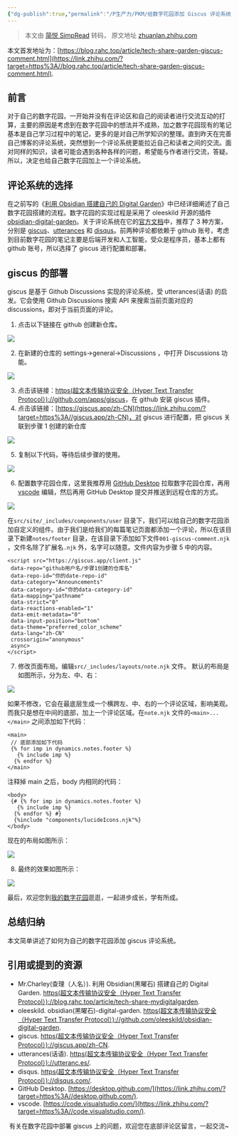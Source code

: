 ```yaml
---
{"dg-publish":true,"permalink":"/P生产力/PKM/给数字花园添加 Giscus 评论系统/","created":"2024-03-04T01:40:15.065+08:00","updated":"2024-03-09T18:08:56.830+08:00"}
---
```


> 本文由 [简悦 SimpRead](http://ksria.com/simpread/) 转码， 原文地址 [zhuanlan.zhihu.com](https://zhuanlan.zhihu.com/p/681343213)

本文首发地址为：[https://blog.rahc.top/article/tech-share-garden-giscus-comment.html](https://link.zhihu.com/?target=https%3A//blog.rahc.top/article/tech-share-garden-giscus-comment.html).

前言
--

对于自己的数字花园，一开始并没有在评论区和自己的阅读者进行交流互动的打算，主要的原因是考虑到在数字花园中的想法并不成熟，加之数字花园现有的笔记基本是自己学习过程中的笔记，更多的是对自己所学知识的整理。直到昨天在完善自己博客的评论系统，突然想到一个评论系统更能拉近自己和读者之间的交流。面对同样的知识，读者可能会遇到各种各样的问题，希望能与作者进行交流，答疑。所以，决定也给自己数字花园加上一个评论系统。

评论系统的选择
-------

在之前写的《[利用 Obsidian 搭建自己的 Digital Garden](https://link.zhihu.com/?target=https%3A//blog.rahc.top/article/tech-share-mydigitalgarden.html)》中已经详细阐述了自己数字花园搭建的流程。数字花园的实现过程是采用了 oleeskild 开源的插件 [obsidian-digital-garden](https://link.zhihu.com/?target=https%3A//github.com/oleeskild/obsidian-digital-garden)。关于评论系统在它的[官方文档](https://link.zhihu.com/?target=https%3A//dg-docs.ole.dev/advanced/guides-and-how-tos/adding-comments/)中，推荐了 3 种方案，分别是 [giscus](https://link.zhihu.com/?target=https%3A//giscus.app/zh-CN)、[utterances](https://link.zhihu.com/?target=https%3A//utteranc.es/) 和 [disqus](https://link.zhihu.com/?target=https%3A//disqus.com/)。前两种评论都依赖于 github 账号，考虑到目前数字花园的笔记主要是后端开发和人工智能，受众是程序员，基本上都有 github 账号，所以选择了 giscus 进行配置和部署。

giscus 的部署
----------

giscus 是基于 Github Discussions 实现的评论系统，受 utterances(话语) 的启发。它会使用 Github Discussions 搜索 API 来搜索当前页面对应的 discussions，即对于当前页面的评论。

1.  点击以下链接在 github 创建新仓库。

![](https://pic4.zhimg.com/v2-8177b83e8b8c4becda9e4e003ef9c6df_r.jpg)

2. 在新建的仓库的 settings->general->Discussions ，中打开 Discussions 功能。

![](https://pic4.zhimg.com/v2-e79fd557cc20d5d935a8f1f9a7f965b3_r.jpg)

3. 点击该链接：[https(超文本传输协议安全（Hyper Text Transfer Protocol）)://github.com/apps/giscus](https://link.zhihu.com/?target=https%3A//github.com/apps/giscus)，在 github 安装 giscus 插件。
4. 点击该链接：[https://giscus.app/zh-CN](https://link.zhihu.com/?target=https%3A//giscus.app/zh-CN)，对 giscus 进行配置，把 giscus 关联到步骤 1 创建的新仓库

![](https://pic1.zhimg.com/v2-bdfa6bcdbdb5b5ede0c7f180be83814c_r.jpg)

5. 复制以下代码，等待后续步骤的使用。

![](https://pic4.zhimg.com/v2-8de69b5ebb57e0f49fa2e416f25f883b_r.jpg)

6. 配置数字花园仓库，这里我推荐用 [GitHub Desktop](https://link.zhihu.com/?target=https%3A//desktop.github.com/) 拉取数字花园仓库，再用 [vscode](https://link.zhihu.com/?target=https%3A//code.visualstudio.com/) 编辑，然后再用 GitHub Desktop 提交并推送到远程仓库的方式。

![](https://pic2.zhimg.com/v2-379844d00fb3adb2a0f464e2dc08eebd_r.jpg)

  

在`src/site/_includes/components/user` 目录下，我们可以给自己的数字花园添加自定义的组件。由于我们是给我们的每篇笔记页面都添加一个评论，所以在该目录下新建`notes/footer` 目录，在该目录下添加如下文件`001-giscus-comment.njk` ，文件名除了扩展名`.njk` 外，名字可以随意。文件内容为步骤 5 中的内容。

```
<script src="https://giscus.app/client.js"
 data-repo="github用户名/步骤1创建的仓库名"
 data-repo-id="你的date-repo-id"
 data-category="Announcements"
 data-category-id="你的data-category-id"
 data-mapping="pathname"
 data-strict="0"
 data-reactions-enabled="1"
 data-emit-metadata="0"
 data-input-position="bottom"
 data-theme="preferred_color_scheme"
 data-lang="zh-CN"
 crossorigin="anonymous"
 async>
</script>
```

7. 修改页面布局。编辑`src/_includes/layouts/note.njk` 文件。 默认的布局是如图所示，分为左、中、右：

![](https://pic3.zhimg.com/v2-9364b719097115ba2b1ca944a32cbd3e_r.jpg)

  

如果不修改，它会在最底层生成一个横跨左、中、右的一个评论区域，影响美观。而我只是想在中间的底部，加上一个评论区域。在`note.njk` 文件的`<main>...</main>` 之间添加如下代码：

```
<main>
 // 底部添加如下代码
 {% for imp in dynamics.notes.footer %}
   {% include imp %}
  {% endfor %}
</main>
```

  

注释掉 main 之后，body 内相同的代码：

```
<body>
 {# {% for imp in dynamics.notes.footer %}
   {% include imp %}
  {% endfor %} #}
  {%include "components/lucideIcons.njk"%}
</body>
```

  

现在的布局如图所示：

![](https://pic4.zhimg.com/v2-3c22b7b51100050e1b5ad57394f0645b_r.jpg)

8. 最终的效果如图所示：

![](https://pic3.zhimg.com/v2-17d7e8aba9e3306d4c50e82e43431042_r.jpg)

  

最后，欢迎您到[我的数字花园](https://link.zhihu.com/?target=https%3A//garden.rahc.top/)逛逛，一起进步成长，学有所成。

总结归纳
----

本文简单讲述了如何为自己的数字花园添加 giscus 评论系统。

引用或提到的资源
--------

*   Mr.Charley(查理（人名）). 利用 Obsidian(黑曜石) 搭建自己的 Digital Garden. [https(超文本传输协议安全（Hyper Text Transfer Protocol）)://blog.rahc.top/article/tech-share-mydigitalgarden](https://link.zhihu.com/?target=https%3A//blog.rahc.top/article/tech-share-mydigitalgarden).
*   oleeskild. obsidian(黑曜石)-digital-garden. [https(超文本传输协议安全（Hyper Text Transfer Protocol）)://github.com/oleeskild/obsidian-digital-garden](https://link.zhihu.com/?target=https%3A//github.com/oleeskild/obsidian-digital-garden).
*   giscus. [https(超文本传输协议安全（Hyper Text Transfer Protocol）)://giscus.app/zh-CN](https://link.zhihu.com/?target=https%3A//giscus.app/zh-CN).
*   utterances(话语). [https(超文本传输协议安全（Hyper Text Transfer Protocol）)://utteranc.es/](https://link.zhihu.com/?target=https%3A//utteranc.es/).
*   disqus. [https(超文本传输协议安全（Hyper Text Transfer Protocol）)://disqus.com/](https://link.zhihu.com/?target=https%3A//disqus.com/).
*   GitHub Desktop. [https://desktop.github.com/](https://link.zhihu.com/?target=https%3A//desktop.github.com/).
*   vscode. [https://code.visualstudio.com/](https://link.zhihu.com/?target=https%3A//code.visualstudio.com/).

​ 有关在数字花园中部署 giscus 上的问题，欢迎您在底部评论区留言，一起交流~